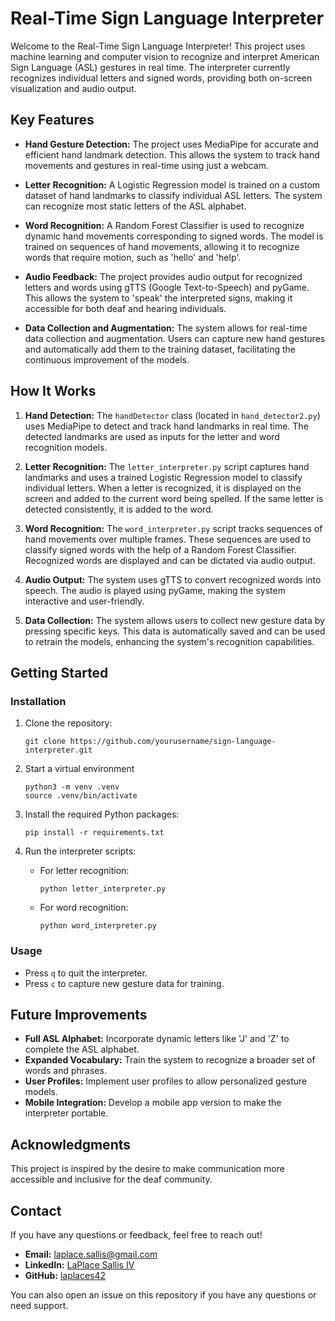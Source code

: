 # Real-Time Sign Language Interpreter

Welcome to the Real-Time Sign Language Interpreter! This project uses machine learning and computer vision to recognize and interpret American Sign Language (ASL) gestures in real time. The interpreter currently recognizes individual letters and signed words, providing both on-screen visualization and audio output.

## Key Features

- **Hand Gesture Detection:** The project uses MediaPipe for accurate and efficient hand landmark detection. This allows the system to track hand movements and gestures in real-time using just a webcam.

- **Letter Recognition:** A Logistic Regression model is trained on a custom dataset of hand landmarks to classify individual ASL letters. The system can recognize most static letters of the ASL alphabet.

- **Word Recognition:** A Random Forest Classifier is used to recognize dynamic hand movements corresponding to signed words. The model is trained on sequences of hand movements, allowing it to recognize words that require motion, such as 'hello' and 'help'.

- **Audio Feedback:** The project provides audio output for recognized letters and words using gTTS (Google Text-to-Speech) and pyGame. This allows the system to 'speak' the interpreted signs, making it accessible for both deaf and hearing individuals.

- **Data Collection and Augmentation:** The system allows for real-time data collection and augmentation. Users can capture new hand gestures and automatically add them to the training dataset, facilitating the continuous improvement of the models.

## How It Works

1. **Hand Detection:** The `handDetector` class (located in `hand_detector2.py`) uses MediaPipe to detect and track hand landmarks in real time. The detected landmarks are used as inputs for the letter and word recognition models.

2. **Letter Recognition:** The `letter_interpreter.py` script captures hand landmarks and uses a trained Logistic Regression model to classify individual letters. When a letter is recognized, it is displayed on the screen and added to the current word being spelled. If the same letter is detected consistently, it is added to the word.

3. **Word Recognition:** The `word_interpreter.py` script tracks sequences of hand movements over multiple frames. These sequences are used to classify signed words with the help of a Random Forest Classifier. Recognized words are displayed and can be dictated via audio output.

4. **Audio Output:** The system uses gTTS to convert recognized words into speech. The audio is played using pyGame, making the system interactive and user-friendly.

5. **Data Collection:** The system allows users to collect new gesture data by pressing specific keys. This data is automatically saved and can be used to retrain the models, enhancing the system's recognition capabilities.

## Getting Started
### Installation

1. Clone the repository:

   ```
   git clone https://github.com/yourusername/sign-language-interpreter.git
   ```
2. Start a virtual environment
   ```
   python3 -m venv .venv
   source .venv/bin/activate
   ```

3. Install the required Python packages:

   ```
   pip install -r requirements.txt
   ```

4. Run the interpreter scripts:

   - For letter recognition:
     ```
     python letter_interpreter.py
     ```

   - For word recognition:
     ```
     python word_interpreter.py
     ```

### Usage

- Press `q` to quit the interpreter.
- Press `c` to capture new gesture data for training.

## Future Improvements

- **Full ASL Alphabet:** Incorporate dynamic letters like 'J' and 'Z' to complete the ASL alphabet.
- **Expanded Vocabulary:** Train the system to recognize a broader set of words and phrases.
- **User Profiles:** Implement user profiles to allow personalized gesture models.
- **Mobile Integration:** Develop a mobile app version to make the interpreter portable.

## Acknowledgments

This project is inspired by the desire to make communication more accessible and inclusive for the deaf community.

## Contact

If you have any questions or feedback, feel free to reach out!

- **Email:** [laplace.sallis@gmail.com](mailto:laplace.sallis@gmail.com)
- **LinkedIn:** [LaPlace Sallis IV](https://www.linkedin.com/in/laplace-sallis-iv-bbbb602a8/)
- **GitHub:** [laplaces42](https://github.com/laplaces42)

You can also open an issue on this repository if you have any questions or need support.
